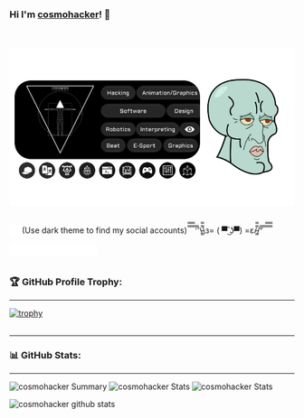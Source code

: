 ### Hi I'm <a href="http://yagizcanyavuz.space/" target="_blank">cosmohacker</a>! 👋

  <br/>
  <br/>
  <img src="https://github.com/cosmohacker/github-components/blob/main/git3.png">
  <br/>
  <br/>
  
  <a href="[https://steamcommunity.com/id/cosmohacker/](http://www.yagizcanyavuz.space/en)" target="_blank"><img align="left" alt="website" width="22px" src="https://github.com/cosmohacker/github-components/blob/main/globe.svg" /></a> (Use dark theme to find my social accounts)    ̿̿ ̿̿ ̿̿ ̿'̿'\̵͇̿̿\з= ( ▀ ͜͞ʖ▀) =ε/̵͇̿̿/’̿’̿ ̿ ̿̿ ̿̿ ̿̿
  
<a href="https://steamcommunity.com/id/cosmohacker/" target="_blank"><img align="left" alt="steam" width="22px" src="https://github.com/cosmohacker/github-components/blob/main/steam.svg" /></a>
  
<a href="https://github.com/cosmohacker" target="_blank"><img align="left" alt="github" width="22px" src="https://github.com/cosmohacker/github-components/blob/main/github.svg" /></a>
  
<a href="https://www.twitch.tv/cosmohacker" target="_blank"><img align="left" alt="twitch" width="22px" src="https://github.com/cosmohacker/github-components/blob/main/twitch.svg" /></a>
  
<a href="https://www.linkedin.com/in/ya%C4%9F%C4%B1zcan-yevgeny-yavuz-813a7a154" target="_blank"><img align="left" alt="linkedin" width="22px" src="https://github.com/cosmohacker/github-components/blob/main/linkedin.svg" /></a>
  
<a href="https://open.spotify.com/user/217cixzitjjw52l67325r3ypir" target="_blank"><img align="left" alt="spotify" width="22px" src="https://github.com/cosmohacker/github-components/blob/main/spotify.svg" /></a>
  
<a href="https://www.youtube.com/channel/UCJTO_UKw9UDNsjafWBGv08A" target="_blank"><img align="left" alt="youtube" width="22px" src="https://github.com/cosmohacker/github-components/blob/main/youtube.svg" /></a>
    
<a href="https://yagizcanyavuz.wordpress.com/" target="_blank"><img align="left" alt="wordpress" width="22px" src="https://github.com/cosmohacker/github-components/blob/main/wordpress.svg" /></a>
    
    
  
  
  <br/>
  <br/>
  
  ### 🏆 GitHub Profile Trophy:
---
[![trophy](https://github-profile-trophy.vercel.app/?username=cosmohacker&theme=onedark&title=MultipleLang)](https://github.com/cosmohacker)
  <br/>
  <br/>
  
---
  
### 📊 GitHub Stats:
---

![cosmohacker Summary](https://github-profile-summary-cards.vercel.app/api/cards/profile-details?username=cosmohacker&theme=dracula)
![cosmohacker Stats](https://github-profile-summary-cards.vercel.app/api/cards/repos-per-language?username=cosmohacker&theme=dracula)
![cosmohacker Stats](https://github-profile-summary-cards.vercel.app/api/cards/most-commit-language?username=cosmohacker&theme=dracula)

![cosmohacker github stats](https://github-readme-stats.vercel.app/api?username=cosmohacker&show_icons=true&theme=dark)
